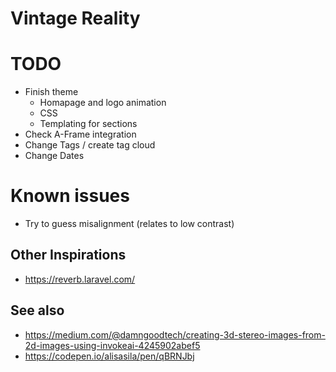 Vintage Reality
===============


# TODO
* Finish theme
  * Homapage and logo animation
  * CSS
  * Templating for sections
* Check A-Frame integration
* Change Tags / create tag cloud
* Change Dates

# Known issues
* Try to guess misalignment (relates to low contrast)

## Other Inspirations
* https://reverb.laravel.com/

## See also

* https://medium.com/@damngoodtech/creating-3d-stereo-images-from-2d-images-using-invokeai-4245902abef5
* https://codepen.io/alisasila/pen/qBRNJbj
